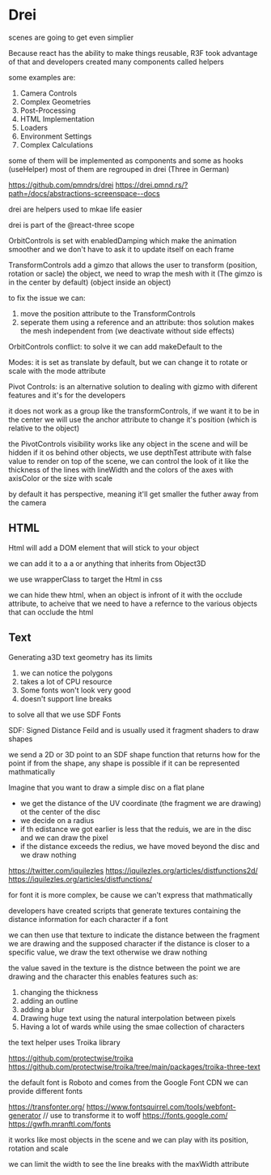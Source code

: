 # Drei 
scenes are going to get even simplier

Because react has the ability to make things reusable, R3F took advantage of that and developers created many components called helpers

 some examples are:
 1. Camera Controls
 2. Complex Geometries
 3. Post-Processing
 4. HTML Implementation
 5. Loaders
 6. Environment Settings
 7. Complex Calculations

some of them will be implemented as components <theHelper> and some as hooks (useHelper) most of them are regrouped in drei (Three in German)

https://github.com/pmndrs/drei
https://drei.pmnd.rs/?path=/docs/abstractions-screenspace--docs

drei are helpers used to mkae life easier 

drei is part of the @react-three scope

OrbitControls is set with enabledDamping which make the animation smoother and we don't have to ask it to update itself on each frame

TransformControls add a gimzo that allows the user to transform (position, rotation or sacle) the object, we need to wrap the mesh with it (The gimzo is in the center by default) (object inside an object) 

to fix the issue we can:
1. move the position attribute to the TransformControls
2. seperate them using a reference and an attribute: thos solution makes the mesh independent from <TransformControls> (we deactivate <TransformControls> without side effects)

OrbitControls conflict: to solve it we can add makeDefault to the <orbitControls>

Modes: it is set as translate by default, but we can change it to rotate or scale with the mode attribute 

Pivot Controls: is an alternative solution to dealing with gizmo with diferent features and it's for the developers

it does not work as a group like the transformControls, if we want it to be in the center we will use the anchor attribute to change it's position (which is relative to the object)

the PivotControls visibility works like any object in the scene and will be hidden if it os behind other objects, we use depthTest attribute with false value to render on top of the scene, we can control the look of it like the thickness of the lines with lineWidth and the colors of the axes with axisColor or the size with scale

by default it has perspective, meaning it'll get smaller the futher away from the camera 

## HTML
Html will add a DOM element that will stick to your object

we can add it to a <mesh> a <group> or anything that inherits from Object3D 

we use wrapperClass to target the Html in css

we can hide thew html, when an object is infront of it with the occlude attribute, to acheive that we need to have a refernce to the various objects that can occlude the html

## Text
Generating a3D text geometry has its limits
1. we can notice the polygons
2. takes a lot of CPU resource
3. Some fonts won't look very good
4. doesn't support line breaks

to solve all that we use SDF Fonts

SDF: Signed Distance Feild and is usually used it fragment shaders to draw shapes

we send a 2D or 3D point to an SDF shape function that returns how for the point if from the shape, any shape is possible if it can be represented mathmatically 

 Imagine that you want to draw a simple disc on a flat plane
 * we get the distance of the UV coordinate (the fragment we are drawing) ot the center of the disc
 * we decide on a radius 
 * if th edistance we got earlier is less that the reduis, we are in the disc and we can draw the pixel
 * if the distance exceeds the redius, we have moved beyond the disc and we draw nothing

https://twitter.com/iquilezles
https://iquilezles.org/articles/distfunctions2d/
https://iquilezles.org/articles/distfunctions/

for font it is more complex, be cause we can't express that mathmatically 

developers have created scripts that generate textures containing the distance information for each character if a font

we can then use that texture to indicate the distance between the fragment we are drawing and the supposed character
if the distance is closer to a specific value, we draw the text otherwise we draw nothing 

the value saved in the texture is the distnce between the point we are drawing and the character this enables features such as:
1. changing the thickness 
2. adding an outline
3. adding a blur
4. Drawing huge text using the natural interpolation between pixels
5. Having a lot of wards while using the smae collection of characters

the text helper uses Troika library 

https://github.com/protectwise/troika
https://github.com/protectwise/troika/tree/main/packages/troika-three-text

the default font is Roboto and comes from the Google Font CDN we can provide different fonts

https://transfonter.org/
https://www.fontsquirrel.com/tools/webfont-generator // use to transforme it to woff 
https://fonts.google.com/
https://gwfh.mranftl.com/fonts

it works like most objects in the scene and we can play with its position, rotation and scale

we can limit the width to see the line breaks with the maxWidth attribute